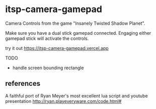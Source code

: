 # itsp-camera-gamepad

Camera Controls from the game "Insanely Twisted Shadow Planet".

Make sure you have a dual stick gamepad connected. Engaging either gamepad stick will activate the controls.

try it out https://itsp-camera-gamepad.vercel.app


TODO
* handle screen bounding rectangle


## references

A faithful port of Ryan Meyer's most excellent lua script and youtube presentation http://ryan.playeveryware.com/code.html#
